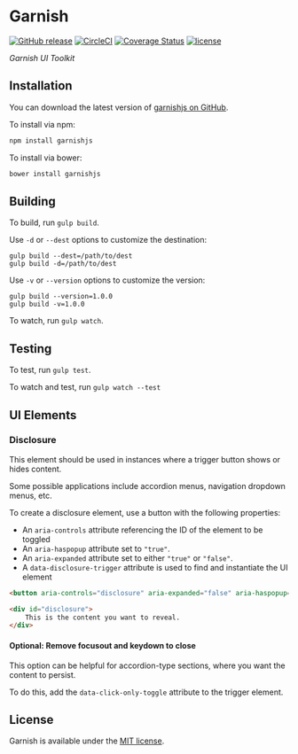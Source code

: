 # Garnish

[![GitHub release](https://img.shields.io/github/release/pixelandtonic/garnishjs.svg?maxAge=3600)](https://github.com/pixelandtonic/garnishjs/releases)
[![CircleCI](https://img.shields.io/circleci/project/pixelandtonic/garnishjs.svg?maxAge=3600)](https://circleci.com/gh/pixelandtonic/garnishjs)
[![Coverage Status](https://coveralls.io/repos/github/pixelandtonic/garnishjs/badge.svg)](https://coveralls.io/github/pixelandtonic/garnishjs)
[![license](https://img.shields.io/github/license/pixelandtonic/garnishjs.svg?maxAge=3600)](LICENSE)

*Garnish UI Toolkit*

## Installation

You can download the latest version of [garnishjs on GitHub](https://github.com/pixelandtonic/garnishjs/releases/latest).

To install via npm:

```bash
npm install garnishjs
```

To install via bower:

```bash
bower install garnishjs
```

## Building

To build, run `gulp build`.

Use `-d` or `--dest` options to customize the destination:

	gulp build --dest=/path/to/dest
	gulp build -d=/path/to/dest
	
Use `-v` or `--version` options to customize the version:

	gulp build --version=1.0.0
	gulp build -v=1.0.0

To watch, run `gulp watch`.

## Testing

To test, run `gulp test`.

To watch and test, run `gulp watch --test`

## UI Elements
### Disclosure
This element should be used in instances where a trigger button shows or hides content. 

Some possible applications include accordion menus, navigation dropdown menus, etc.

To create a disclosure element, use a button with the following properties:
 - An `aria-controls` attribute referencing the ID of the element to be toggled
 - An `aria-haspopup` attribute set to `"true"`.
 - An `aria-expanded` attribute set to either `"true"` or `"false"`.
 - A `data-disclosure-trigger` attribute is used to find and instantiate the UI element


```html
<button aria-controls="disclosure" aria-expanded="false" aria-haspopup="true" data-disclosure-trigger>Open Menu</button>

<div id="disclosure">
	This is the content you want to reveal.
</div>
```
#### Optional: Remove focusout and keydown to close
This option can be helpful for accordion-type sections, where you want the content to persist.

To do this, add the `data-click-only-toggle` attribute to the trigger element.

## License

Garnish is available under the [MIT license](LICENSE).
